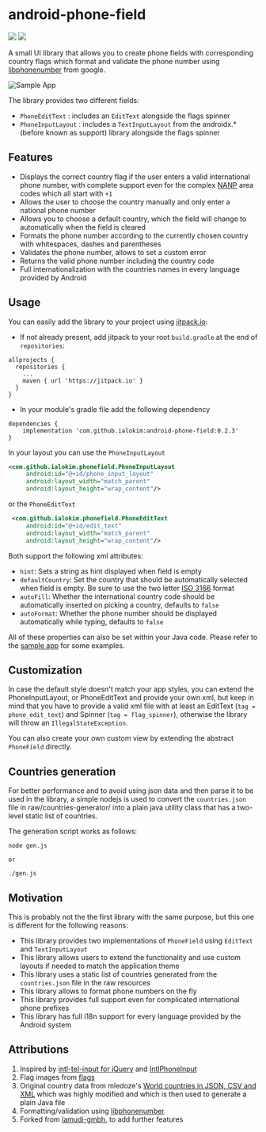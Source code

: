 android-phone-field
===================

![](https://img.shields.io/github/tag/ialokim/android-phone-field.svg?style=flat-square)
![](https://img.shields.io/github/license/ialokim/android-phone-field.svg?style=flat-square)

A small UI library that allows you to create phone fields with corresponding country flags which format and validate the phone number using [libphonenumber](https://github.com/googlei18n/libphonenumber) from google.

![Sample App](raw/phone-field.gif "Sample App")

The library provides two different fields:

 * `PhoneEditText` : includes an `EditText` alongside the flags spinner
 * `PhoneInputLayout` : includes a `TextInputLayout` from the androidx.* (before known as support) library alongside the flags spinner
 
## Features
 
 * Displays the correct country flag if the user enters a valid international phone number, with complete support even for the complex [NANP](https://en.wikipedia.org/wiki/North_American_Numbering_Plan) area codes which all start with `+1`
 * Allows the user to choose the country manually and only enter a national phone number
 * Allows you to choose a default country, which the field will change to automatically when the field is cleared
 * Formats the phone number according to the currently chosen country with whitespaces, dashes and parentheses
 * Validates the phone number, allows to set a custom error
 * Returns the valid phone number including the country code
 * Full internationalization with the countries names in every language provided by Android
 
## Usage

You can easily add the library to your project using [jitpack.io](https://jitpack.io/#ialokim/android-phone-field/):

* If not already present, add jitpack to your root `build.gradle` at the end of `repositories`:

```
allprojects {
  repositories {
    ...
    maven { url 'https://jitpack.io' }
  }
}
```

* In your module's gradle file add the following dependency

```
dependencies {
    implementation 'com.github.ialokim:android-phone-field:0.2.3'
}
```

 In your layout you can use the `PhoneInputLayout`
 
```xml
<com.github.ialokim.phonefield.PhoneInputLayout
     android:id="@+id/phone_input_layout"
     android:layout_width="match_parent"
     android:layout_height="wrap_content"/>
```
 
 or the `PhoneEditText`
 
```xml
 <com.github.ialokim.phonefield.PhoneEditText
     android:id="@+id/edit_text"
     android:layout_width="match_parent"
     android:layout_height="wrap_content"/>
```

Both support the following xml attributes:

* `hint`: Sets a string as hint displayed when field is empty
* `defaultCountry`: Set the country that should be automatically selected when field is empty. Be sure to use the two letter [ISO 3166](https://en.wikipedia.org/wiki/ISO_3166-1_alpha-2) format
* `autoFill`: Whether the international country code should be automatically inserted on picking a country, defaults to `false`
* `autoFormat`: Whether the phone number should be displayed automatically while typing, defaults to `false`

All of these properties can also be set within your Java code. Please refer to the [sample app](sample) for some examples.

## Customization

In case the default style doesn't match your app styles, you can extend the PhoneInputLayout, or PhoneEditText and provide your own xml, but keep in mind that you have to provide a valid xml file with at least an EditText (`tag = phone_edit_text`) and Spinner (`tag = flag_spinner`), otherwise the library will throw an `IllegalStateException`.

You can also create your own custom view by extending the abstract `PhoneField` directly. 

## Countries generation
For better performance and to avoid using json data and then parse it to be used in the library, a simple nodejs is used to convert the `countries.json` file in raw/countries-generator/ into a plain java utility class that has a two-level static list of countries.

The generation script works as follows:
```
node gen.js

or

./gen.js
```

## Motivation

This is probably not the the first library with the same purpose, but this one is different for the following reasons: 
 
 * This library provides two implementations of `PhoneField` using `EditText` and `TextInputLayout`
 * This library allows users to extend the functionality and use custom layouts if needed to match the application theme
 * This library uses a static list of countries generated from the `countries.json` file in the raw resources 
 * This library allows to format phone numbers on the fly
 * This library provides full support even for complicated international phone prefixes
 * This library has full i18n support for every language provided by the Android system

## Attributions  

 1. Inspired by [intl-tel-input for jQuery](https://github.com/jackocnr/intl-tel-input) and [IntlPhoneInput](https://github.com/Rimoto/IntlPhoneInput)
 2. Flag images from [flags](https://www.gosquared.com/resources/flag-icons/)
 3. Original country data from mledoze's [World countries in JSON, CSV and XML](https://github.com/mledoze/countries) which was highly modified and which is then used to generate a plain Java file
 4. Formatting/validation using [libphonenumber](https://github.com/googlei18n/libphonenumber)
 5. Forked from [lamudi-gmbh](/lamudi-gmbh/android-phone-field), to add further features
